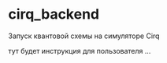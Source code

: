 # cirq_backend
Запуск квантовой схемы на симуляторе Cirq

тут будет инструкция для пользователя ...

